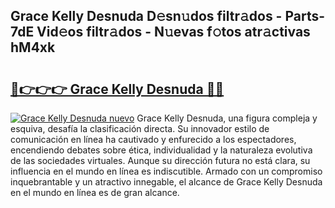 ## Grace Kelly Desnuda D𝚎sn𝚞dos filtr𝚊dos - Parts-7dE Vid𝚎os filtr𝚊dos - N𝚞evas f𝚘tos atr𝚊ctivas hM4xk

# <h2><a href="http://mb4tdo.tromn.icu/?c=Grace+Kelly+Desnuda">🔗👉👉👉 Grace Kelly Desnuda 🔗🔗</a></h2>

[![Grace Kelly Desnuda nuevo](https://i.imgur.com/pEAQMta.gif)](http://mb4tdo.tromn.icu/?c=Grace+Kelly+Desnuda)
Grace Kelly Desnuda, una figura compleja y esquiva, desafía la clasificación directa. Su innovador estilo de comunicación en línea ha cautivado y enfurecido a los espectadores, encendiendo debates sobre ética, individualidad y la naturaleza evolutiva de las sociedades virtuales. Aunque su dirección futura no está clara, su influencia en el mundo en línea es indiscutible. Armado con un compromiso inquebrantable y un atractivo innegable, el alcance de Grace Kelly Desnuda en el mundo en línea es de gran alcance.
